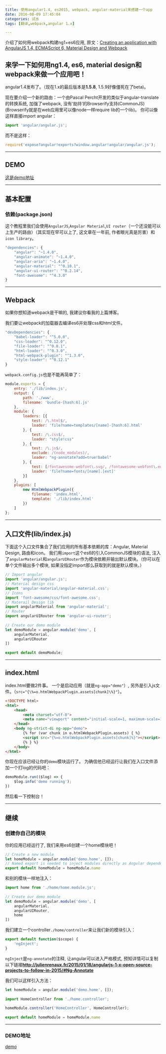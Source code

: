 ```yaml
---
title: 使用angular1.4, es2015, webpack, angular-material来搭建一个app 
date: 2016-08-09 17:45:04
categories: 试水
tags: [翻译,webpack,angular 1.x]

---
```

介绍了如何用webpack构建ng1+es6应用, 原文：[Creating an application with AngularJS 1.4, ECMAScript 6, Material Design and Webpack](http://julienrenaux.fr/2015/05/05/creating-an-application-with-angularjs-1-4-ecmascript-6-material-design-and-webpack/)
<!--more-->

## 来学一下如何用ng1.4, es6, material design和webpack来做一个应用吧！

angular1.4发布了。（现在1.x的最后版本是**1.5.8**, 1.5.9好像僵死在了beta)。

现在要介绍一个新的路由：一个由Pascal Percht开发的类似于angular-translate的转换系统, 加强了webpack, 没有‘劫持’的Browserify支持(CommonJS)(Browserify就是在web应用里可以像node一样require lib的一个lib)。 你可以像这样直接import angular：

```js
import 'angular/angular.js';
```

而不是这样：

```js
require('expose?angular!exports?window.angular!angular/angular.js');
```

---

## DEMO

[这是demo地址](https://github.com/shprink/angular1.4-ES6-material-webpack-boilerplate)

---
## 基本配置

### 依赖(package.json)

这个教程里我们会使用`AngularJS`,`Angular Material`,`UI router`（一个还没能可以上生产的路由）（其实现在早可以上了, 这文章在一年前, 作者眼光真是厉害）和`icon library`。

```js
"dependencies": {
    "angular": "~1.4.0",
    "angular-animate": "~1.4.0",
    "angular-aria": "~1.4.0",
    "angular-material": "^0.10.1",
    "angular-ui-router": "^0.2.14",
    "font-awesome": "^4.3.0"
}
```

---

## Webpack

如果你想知道webpack是干嘛的, 我建议你看我的上篇博客。

我们要让webpack的加载器去编译es6并处理css和html文件。

```js
"devDependencies": {
    "babel-loader": "^5.0.0",
    "css-loader": "^0.12.0",
    "file-loader": "^0.8.1",
    "html-loader": "^0.3.0",
    "html-webpack-plugin": "^1.3.0",
    "style-loader": "^0.12.1"
}
```

`webpack.config.js`也是不能再简单了：

```js
module.exports = {
    entry: './lib/index.js',
    output: {
        path: './www',
        filename: 'bundle-[hash:6].js'
    },
    module: {
        loaders: [{
            test: /\.html$/,
            loader: 'file?name=templates/[name]-[hash:6].html'
        }, {
            test: /\.css$/,
            loader: "style!css"
        }, {
            test: /\.js$/,
            exclude: /(node_modules)/,
            loader: "ng-annotate?add=true!babel"
        }, {
            test: [/fontawesome-webfont\.svg/, /fontawesome-webfont\.eot/],
            loader: 'file?name=fonts/[name].[ext]'
        }]
    },
    plugins: [
        new HtmlWebpackPlugin({
            filename: 'index.html',
            template: './lib/index.html'
        })
    ]
};
```

---

## 入口文件(lib/index.js)

下面这个入口文件集合了我们应用的所有基本依赖的库：Angular, Material Design, 路由和icon。 我们用`import`这个es6的引入CommonJS模块的语法, 注入了`angularMaterial`和`angularUIRouter`作为模块依赖并输出默认模块。（你可以在单个文件输出多个模块, 如果没指定import那么获取到的就是默认模块。）

```js
// Import angular
import 'angular/angular.js';
// Material design css
import 'angular-material/angular-material.css';
// Icons
import 'font-awesome/css/font-awesome.css';
// Materail Design lib
import angularMaterial from 'angular-material';
// Router
import angularUIRouter from 'angular-ui-router';
 
// Create our demo module
let demoModule = angular.module('demo', [
    angularMaterial,
    angularUIRouter
])
 
export default demoModule;
```

---

## index.html

index.html要做2件事。 一个是启动应用（就是`ng-app="demo"`）, 另外是引入js文件。（`src="{\%=o.htmlWebpackPlugin.assets[chunk]\%}"`）。

```html
<!DOCTYPE html>
<html>
    <head>
        <meta charset="utf-8">
        <meta name="viewport" content="initial-scale=1, maximum-scale=1, user-scalable=no, width=device-width">
    </head>
    <body ng-strict-di ng-app="demo">
        {% for (var chunk in o.htmlWebpackPlugin.assets) { %}
        <script src="{%=o.htmlWebpackPlugin.assets[chunk]%}"></script>
        {% } %}
    </body>
</html>
```
你现在应该已经让你的`demo`模块运行了。 为确信他已经运行让我们在入口文件添加一个打log的代码吧：
```js
demoModule.run(($log) => {
    $log.info('demo running');
})
```
然后看一下控制台！

---

## 继续

### 创建你自己的模块

你的应用已经运行了, 我们来用es6创建一个home模块吧！
```js
// Create a new module
let homeModule = angular.module('demo.home', []);
// Named export is needed to inject modules directly as Angular dependencies
export default homeModule = homeModule.name
```

和别的模块一样地注入：

```js
import home from './home/home.module.js';
 
// Create our demo module
let demoModule = angular.module('demo', [
    angularMaterial,
    angularUIRouter,
    home
])
```
我们建立一个controller`./home/controller`来让我们新的模块引入：

```js
export default function($scope) {
    'ngInject';
}
```
`ngInject`是`ng-annotate`的注释, 让angular可以进入严格模式, 预知详情可以复制以下链接**http://julienrenaux.fr/2015/01/18/angularjs-1-x-open-source-projects-to-follow-in-2015/#Ng-Annotate**

我们可以这样引入方法：
```js
let homeModule = angular.module('demo.home', []);
 
import HomeController from './home.controller';
 
homeModule.controller('HomeController', HomeController);
 
export default homeModule = homeModule.name
```

---

### DEMO地址

[demo](https://github.com/shprink/angular1.4-ES6-material-webpack-boilerplate)
